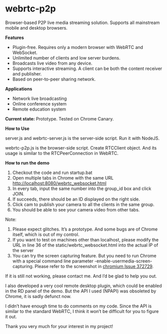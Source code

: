webrtc-p2p
==========
Browser-based P2P live media streaming solution. Supports all mainstream mobile and desktop browsers.

**Features**
- Plugin-free. Requires only a modern browser with WebRTC and WebSocket.
- Unlimited number of clients and low server burdens.
- Broadcasts live video from any device.
- Supports interactive streaming. A client can be both the content receiver and publisher.
- Based on peer-to-peer sharing network.

**Applications**
- Network live broadcasting
- Online conference system
- Remote education system

**Current state:** Prototype. Tested on Chrome Canary.

**How to Use**

server.js and webrtc-server.js is the server-side script. Run it with NodeJS.

webrtc-p2p.js is the browser-side script. Create RTCClient object. And its usage is similar to the RTCPeerConnection in WebRTC.

**How to run the demo**

1. Checkout the code and run startup.bat
2. Open multiple tabs in Chrome with the same URL [http://localhost:8080/webrtc_websocket.html](http://localhost:8080/webrtc_websocket.html)
3. In every tab, input the same number into the group_id box and click JOIN.
4. If succeeds, there should be an ID displayed on the right side.
5. Click cam to publish your camera to all the clients in the same group.
6. You should be able to see your camera video from other tabs.

Note:

1. Please expect glitches. It’s a prototype. And some bugs are of Chrome itself, which is out of my control.
2. If you want to test on machines other than localhost, please modify the URL in line 36 of the static/webrtc_websocket.html into the actual IP of the server
3. You can try the screen capturing feature. But you need to run Chrome with a special command line parameter -enable-usermedia-screen-capturing. Please refer to the screenshot in [chromium Issue 372729](https://code.google.com/p/chromium/issues/detail?id=372729#c9).

If it is still not working, please contact me. And I’d be glad to help you out.

I also developed a very cool remote desktop plugin, which could be enabled in the RD panel of the demo. But the API I used (NPAPI) was obsoleted by Chrome, it is sadly defunct now.

I didn’t have enough time to do comments on my code. Since the API is similar to the standard WebRTC, I think it won’t be difficult for you to figure it out.

Thank you very much for your interest in my project!
